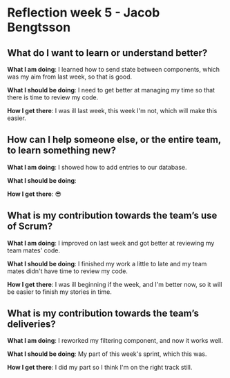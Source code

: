 # Reflection week 5 - Jacob Bengtsson

## What do I want to learn or understand better?
**What I am doing**: I learned how to send state between components, which was my aim from last week, so that is good.

**What I should be doing**: I need to get better at managing my time so that there is time to review my code.

**How I get there**: I was ill last week, this week I'm not, which will make this easier.

## How can I help someone else, or the entire team, to learn something new?
**What I am doing**: I showed how to add entries to our database.

**What I should be doing**: 

**How I get there**: 😎

## What is my contribution towards the team’s use of Scrum?
**What I am doing**: I improved on last week and got better at reviewing my team mates' code. 

**What I should be doing**: I finished my work a little to late and my team mates didn't have time to review my code.

**How I get there**: I was ill beginning if the week, and I'm better now, so it will be easier to finish my stories in time.

## What is my contribution towards the team’s deliveries?
**What I am doing**: I reworked my filtering component, and now it works well.

**What I should be doing**: My part of this week's sprint, which this was.

**How I get there**: I did my part so I think I'm on the right track still.
